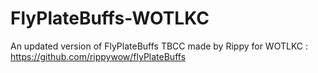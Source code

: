 # FlyPlateBuffs-WOTLKC

An updated version of FlyPlateBuffs TBCC made by Rippy for WOTLKC : https://github.com/rippywow/flyPlateBuffs
